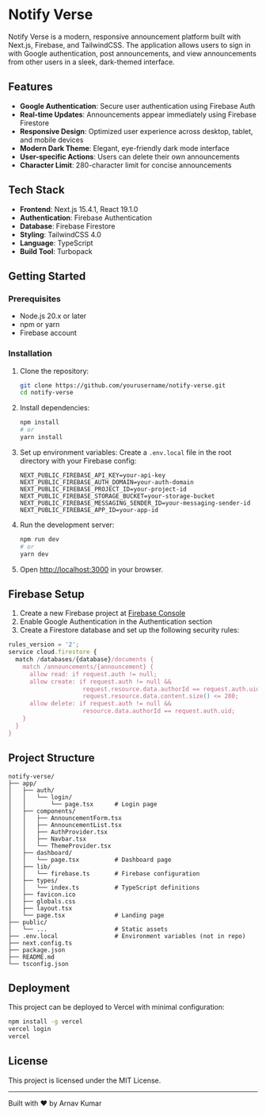 # Notify Verse

Notify Verse is a modern, responsive announcement platform built with Next.js, Firebase, and TailwindCSS. The application allows users to sign in with Google authentication, post announcements, and view announcements from other users in a sleek, dark-themed interface.

## Features

- **Google Authentication**: Secure user authentication using Firebase Auth
- **Real-time Updates**: Announcements appear immediately using Firebase Firestore
- **Responsive Design**: Optimized user experience across desktop, tablet, and mobile devices
- **Modern Dark Theme**: Elegant, eye-friendly dark mode interface
- **User-specific Actions**: Users can delete their own announcements
- **Character Limit**: 280-character limit for concise announcements

## Tech Stack

- **Frontend**: Next.js 15.4.1, React 19.1.0
- **Authentication**: Firebase Authentication
- **Database**: Firebase Firestore
- **Styling**: TailwindCSS 4.0
- **Language**: TypeScript
- **Build Tool**: Turbopack

## Getting Started

### Prerequisites

- Node.js 20.x or later
- npm or yarn
- Firebase account

### Installation

1. Clone the repository:
   ```bash
   git clone https://github.com/yourusername/notify-verse.git
   cd notify-verse
   ```

2. Install dependencies:
   ```bash
   npm install
   # or
   yarn install
   ```

3. Set up environment variables:
   Create a `.env.local` file in the root directory with your Firebase config:
   ```
   NEXT_PUBLIC_FIREBASE_API_KEY=your-api-key
   NEXT_PUBLIC_FIREBASE_AUTH_DOMAIN=your-auth-domain
   NEXT_PUBLIC_FIREBASE_PROJECT_ID=your-project-id
   NEXT_PUBLIC_FIREBASE_STORAGE_BUCKET=your-storage-bucket
   NEXT_PUBLIC_FIREBASE_MESSAGING_SENDER_ID=your-messaging-sender-id
   NEXT_PUBLIC_FIREBASE_APP_ID=your-app-id
   ```

4. Run the development server:
   ```bash
   npm run dev
   # or
   yarn dev
   ```

5. Open [http://localhost:3000](http://localhost:3000) in your browser.

## Firebase Setup

1. Create a new Firebase project at [Firebase Console](https://console.firebase.google.com/)
2. Enable Google Authentication in the Authentication section
3. Create a Firestore database and set up the following security rules:

```javascript
rules_version = '2';
service cloud.firestore {
  match /databases/{database}/documents {
    match /announcements/{announcement} {
      allow read: if request.auth != null;
      allow create: if request.auth != null && 
                     request.resource.data.authorId == request.auth.uid &&
                     request.resource.data.content.size() <= 280;
      allow delete: if request.auth != null && 
                     resource.data.authorId == request.auth.uid;
    }
  }
}
```

## Project Structure

```
notify-verse/
├── app/
│   ├── auth/
│   │   └── login/
│   │       └── page.tsx      # Login page
│   ├── components/
│   │   ├── AnnouncementForm.tsx
│   │   ├── AnnouncementList.tsx
│   │   ├── AuthProvider.tsx
│   │   ├── Navbar.tsx
│   │   └── ThemeProvider.tsx
│   ├── dashboard/
│   │   └── page.tsx          # Dashboard page
│   ├── lib/
│   │   └── firebase.ts       # Firebase configuration
│   ├── types/
│   │   └── index.ts          # TypeScript definitions
│   ├── favicon.ico
│   ├── globals.css
│   ├── layout.tsx
│   └── page.tsx              # Landing page
├── public/
│   └── ...                   # Static assets
├── .env.local                # Environment variables (not in repo)
├── next.config.ts
├── package.json
├── README.md
└── tsconfig.json
```

## Deployment

This project can be deployed to Vercel with minimal configuration:

```bash
npm install -g vercel
vercel login
vercel
```

## License

This project is licensed under the MIT License.

---

Built with ❤️ by Arnav Kumar
